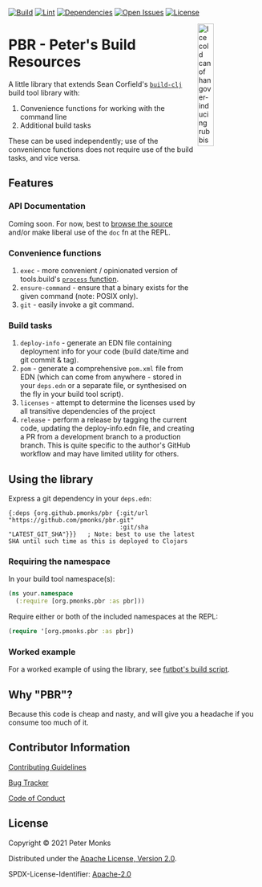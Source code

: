 [![Build](https://github.com/pmonks/pbr/workflows/build/badge.svg?branch=main)](https://github.com/pmonks/pbr/actions?query=workflow%3Abuild) [![Lint](https://github.com/pmonks/pbr/workflows/lint/badge.svg?branch=main)](https://github.com/pmonks/pbr/actions?query=workflow%3Alint) [![Dependencies](https://github.com/pmonks/pbr/workflows/dependencies/badge.svg?branch=main)](https://github.com/pmonks/pbr/actions?query=workflow%3Adependencies) [![Open Issues](https://img.shields.io/github/issues/pmonks/discljord-utils.svg)](https://github.com/pmonks/pbr/issues) [![License](https://img.shields.io/github/license/pmonks/discljord-utils.svg)](https://github.com/pmonks/pbr/blob/main/LICENSE)


<img alt="Ice cold can of hangover-inducing rubbish beer" align="right" width="25%" src="https://pabstblueribbon.com/wp-content/uploads/2020/10/pbr-org.png">

# PBR - Peter's Build Resources

A little library that extends Sean Corfield's [`build-clj`](https://github.com/IGJoshua/discljord) build tool library with:

1. Convenience functions for working with the command line
2. Additional build tasks

These can be used independently; use of the convenience functions does not require use of the build tasks, and vice versa.

## Features

### API Documentation

Coming soon.  For now, best to [browse the source](https://github.com/pmonks/pbr/tree/main/src) and/or make liberal use of the `doc` fn at the REPL.

### Convenience functions 

1. `exec` - more convenient / opinionated version of tools.build's [`process` function](https://clojure.github.io/tools.build/clojure.tools.build.api.html#var-process).
2. `ensure-command` - ensure that a binary exists for the given command (note: POSIX only).
3. `git` - easily invoke a git command.

### Build tasks

1. `deploy-info` - generate an EDN file containing deployment info for your code (build date/time and git commit & tag).
2. `pom` - generate a comprehensive `pom.xml` file from EDN (which can come from anywhere - stored in your `deps.edn` or a separate file, or synthesised on the fly in your build tool script).
3. `licenses` - attempt to determine the licenses used by all transitive dependencies of the project
4. `release` - perform a release by tagging the current code, updating the deploy-info.edn file, and creating a PR from a development branch to a production branch. This is quite specific to the author's GitHub workflow and may have limited utility for others.

## Using the library

Express a git dependency in your `deps.edn`:

```edn
{:deps {org.github.pmonks/pbr {:git/url "https://github.com/pmonks/pbr.git"
                               :git/sha "LATEST_GIT_SHA"}}}   ; Note: best to use the latest SHA until such time as this is deployed to Clojars
```

### Requiring the namespace

In your build tool namespace(s):

```clojure
(ns your.namespace
  (:require [org.pmonks.pbr :as pbr]))
```

Require either or both of the included namespaces at the REPL:

```clojure
(require '[org.pmonks.pbr :as pbr])
```

### Worked example

For a worked example of using the library, see [futbot's build script](https://github.com/pmonks/futbot/blob/main/build.clj).

## Why "PBR"?

Because this code is cheap and nasty, and will give you a headache if you consume too much of it.

## Contributor Information

[Contributing Guidelines](https://github.com/pmonks/pbr/blob/main/.github/CONTRIBUTING.md)

[Bug Tracker](https://github.com/pmonks/pbr/issues)

[Code of Conduct](https://github.com/pmonks/pbr/blob/main/.github/CODE_OF_CONDUCT.md)

## License

Copyright © 2021 Peter Monks

Distributed under the [Apache License, Version 2.0](http://www.apache.org/licenses/LICENSE-2.0).

SPDX-License-Identifier: [Apache-2.0](https://spdx.org/licenses/Apache-2.0)
